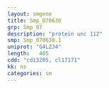 ```yaml
---
layout: smgene
title: Smp_070630
grp: Smp_07
description: "protein unc 112"
smp: Smp_070630.1
uniprot: "G4LZJ4"
length:   405
cdd: "cd13205, cl17171"
kk: ns
categories: sm
---
```

